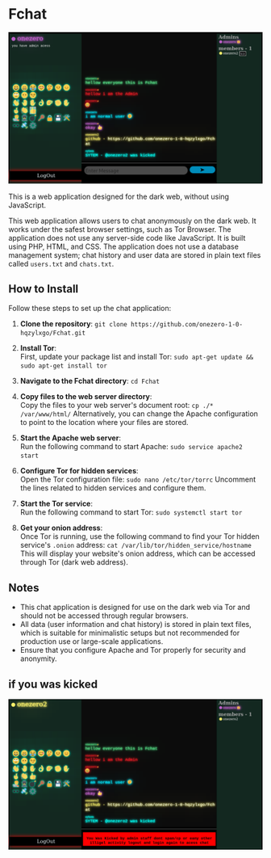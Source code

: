 # Fchat
![alt text](pic_admin.png)

This is a web application designed for the dark web, without using JavaScript.

This web application allows users to chat anonymously on the dark web. It works under the safest browser settings, such as Tor Browser. The application does not use any server-side code like JavaScript. It is built using PHP, HTML, and CSS. The application does not use a database management system; chat history and user data are stored in plain text files called `users.txt` and `chats.txt`.

## How to Install

Follow these steps to set up the chat application:

1. **Clone the repository**:
   `git clone https://github.com/onezero-1-0-hqzylxgo/Fchat.git`

2. **Install Tor**:  
   First, update your package list and install Tor:
   `sudo apt-get update && sudo apt-get install tor`

3. **Navigate to the Fchat directory**:
   `cd Fchat`

4. **Copy files to the web server directory**:  
   Copy the files to your web server's document root:
   `cp ./* /var/www/html/`
   Alternatively, you can change the Apache configuration to point to the location where your files are stored.

5. **Start the Apache web server**:  
   Run the following command to start Apache:
   `sudo service apache2 start`

6. **Configure Tor for hidden services**:  
   Open the Tor configuration file:
   `sudo nano /etc/tor/torrc`
   Uncomment the lines related to hidden services and configure them.

7. **Start the Tor service**:  
   Run the following command to start Tor:
   `sudo systemctl start tor`

8. **Get your onion address**:  
   Once Tor is running, use the following command to find your Tor hidden service's `.onion` address:
   `cat /var/lib/tor/hidden_service/hostname`
   This will display your website's onion address, which can be accessed through Tor (dark web address).

## Notes

- This chat application is designed for use on the dark web via Tor and should not be accessed through regular browsers.
- All data (user information and chat history) is stored in plain text files, which is suitable for minimalistic setups but not recommended for production use or large-scale applications.
- Ensure that you configure Apache and Tor properly for security and anonymity.

## if you was kicked
![alt text](pic_normaluser.png)
